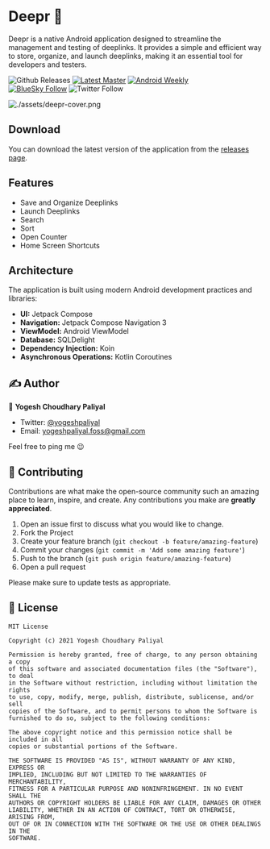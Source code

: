 # Deepr 🔗

Deepr is a native Android application designed to streamline the management and testing of deeplinks. It provides a simple and efficient way to store, organize, and launch deeplinks, making it an essential tool for developers and testers.

![Github Releases](https://img.shields.io/github/v/release/yogeshpaliyal/Deepr?style=for-the-badge)
[![Latest Master](https://img.shields.io/badge/Master-master?color=7885FF&label=Build&logo=android&style=for-the-badge)](https://github.com/yogeshpaliyal/KeyPass/releases/download/latest-master/app-debug.apk)
[![Android Weekly](https://img.shields.io/badge/Android%20Weekly-%23685-2CA3E6.svg?style=for-the-badge)](http://androidweekly.net/issues/issue-685)    
[![BlueSky Follow](https://img.shields.io/badge/Bluesky-Follow-blue?style=for-the-badge&logo=bluesky&logoColor=%23fff&color=%23333&labelColor=%230285FF)](https://bsky.app/profile/yogeshpaliyal.com)
![Twitter Follow](https://img.shields.io/twitter/follow/yogeshpaliyal?label=Follow&style=social)

![./assets/deepr-cover.png](./assets/deepr-cover.png)

## Download
You can download the latest version of the application from the [releases page](https://github.com/yogeshpaliyal/Deepr/releases).

## Features

- Save and Organize Deeplinks
- Launch Deeplinks
- Search
- Sort
- Open Counter
- Home Screen Shortcuts

## Architecture

The application is built using modern Android development practices and libraries:

- **UI:** Jetpack Compose
- **Navigation:** Jetpack Compose Navigation 3
- **ViewModel:** Android ViewModel
- **Database:** SQLDelight
- **Dependency Injection:** Koin
- **Asynchronous Operations:** Kotlin Coroutines

## ✍️ Author

👤 **Yogesh Choudhary Paliyal**

* Twitter: <a href="https://twitter.com/yogeshpaliyal" target="_blank">@yogeshpaliyal</a>
* Email: yogeshpaliyal.foss@gmail.com

Feel free to ping me 😉

## 🤝 Contributing

Contributions are what make the open-source community such an amazing place to learn, inspire, and create. Any
contributions you make are **greatly appreciated**.

1. Open an issue first to discuss what you would like to change.
1. Fork the Project
1. Create your feature branch (`git checkout -b feature/amazing-feature`)
1. Commit your changes (`git commit -m 'Add some amazing feature'`)
1. Push to the branch (`git push origin feature/amazing-feature`)
1. Open a pull request

Please make sure to update tests as appropriate.

## 📝 License

```
MIT License

Copyright (c) 2021 Yogesh Choudhary Paliyal

Permission is hereby granted, free of charge, to any person obtaining a copy
of this software and associated documentation files (the "Software"), to deal
in the Software without restriction, including without limitation the rights
to use, copy, modify, merge, publish, distribute, sublicense, and/or sell
copies of the Software, and to permit persons to whom the Software is
furnished to do so, subject to the following conditions:

The above copyright notice and this permission notice shall be included in all
copies or substantial portions of the Software.

THE SOFTWARE IS PROVIDED "AS IS", WITHOUT WARRANTY OF ANY KIND, EXPRESS OR
IMPLIED, INCLUDING BUT NOT LIMITED TO THE WARRANTIES OF MERCHANTABILITY,
FITNESS FOR A PARTICULAR PURPOSE AND NONINFRINGEMENT. IN NO EVENT SHALL THE
AUTHORS OR COPYRIGHT HOLDERS BE LIABLE FOR ANY CLAIM, DAMAGES OR OTHER
LIABILITY, WHETHER IN AN ACTION OF CONTRACT, TORT OR OTHERWISE, ARISING FROM,
OUT OF OR IN CONNECTION WITH THE SOFTWARE OR THE USE OR OTHER DEALINGS IN THE
SOFTWARE.
```
